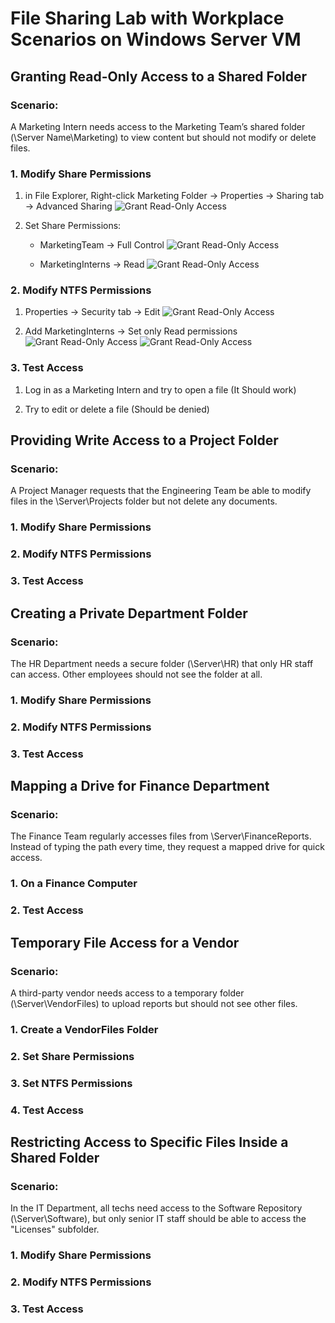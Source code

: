 # File Sharing Lab with Workplace Scenarios on Windows Server VM

## Granting Read-Only Access to a Shared Folder
### Scenario:
A Marketing Intern needs access to the Marketing Team’s shared folder
(\Server Name\Marketing) to view content but should not modify or delete files.


### 1. Modify Share Permissions

1. in File Explorer, Right-click Marketing Folder -> Properties -> Sharing tab -> Advanced Sharing
![Grant Read-Only Access](../docs/screenshots/grant-r-access.png)

2. Set Share Permissions:
    - MarketingTeam -> Full Control
    ![Grant Read-Only Access](../docs/screenshots/grant-r-access-2.png)

    - MarketingInterns -> Read
    ![Grant Read-Only Access](../docs/screenshots/grant-r-access-3.png)

### 2. Modify NTFS Permissions

1. Properties -> Security tab -> Edit
![Grant Read-Only Access](../docs/screenshots/grant-r-access-4.png)

2. Add MarketingInterns -> Set only Read permissions
![Grant Read-Only Access](../docs/screenshots/grant-r-access-5.png)
![Grant Read-Only Access](../docs/screenshots/grant-r-access-6.png)

### 3. Test Access

1. Log in as a Marketing Intern and try to open a file (It Should work)

2. Try to edit or delete a file (Should be denied)




## Providing Write Access to a Project Folder
### Scenario:
A Project Manager requests that the Engineering Team be able to modify files in the \\Server\Projects folder but not delete any documents.


### 1. Modify Share Permissions


### 2. Modify NTFS Permissions


### 3. Test Access



## Creating a Private Department Folder
### Scenario:
The HR Department needs a secure folder (\Server\HR) that only HR staff can
access. Other employees should not see the folder at all.


### 1. Modify Share Permissions


### 2. Modify NTFS Permissions


### 3. Test Access


## Mapping a Drive for Finance Department
### Scenario:
The Finance Team regularly accesses files from \\Server\FinanceReports. Instead of typing the path every time, they request a mapped drive for quick access.


### 1. On a Finance Computer


### 2. Test Access



## Temporary File Access for a Vendor
### Scenario:
A third-party vendor needs access to a temporary folder (\Server\VendorFiles) to
upload reports but should not see other files.


### 1. Create a VendorFiles Folder


### 2. Set Share Permissions


### 3. Set NTFS Permissions

### 4. Test Access


## Restricting Access to Specific Files Inside a Shared Folder
### Scenario:
In the IT Department, all techs need access to the Software Repository
(\Server\Software), but only senior IT staff should be able to access the "Licenses" subfolder.

### 1. Modify Share Permissions


### 2. Modify NTFS Permissions


### 3. Test Access

